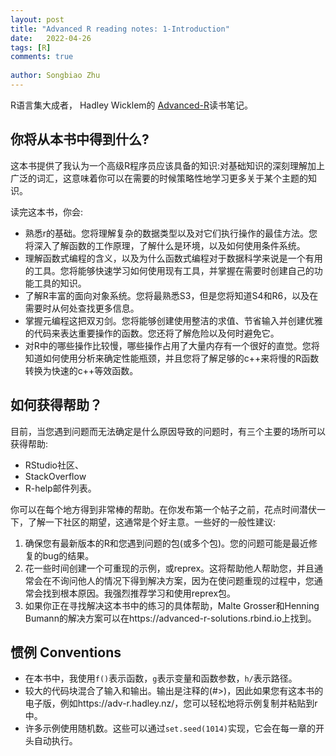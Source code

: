 ```yaml
---
layout: post
title: "Advanced R reading notes: 1-Introduction"
date:   2022-04-26
tags: [R]
comments: true
 
author: Songbiao Zhu
---
```


R语言集大成者， Hadley Wicklem的 [Advanced-R](https://adv-r.hadley.nz/introduction.html)读书笔记。



<!-- more -->

## 你将从本书中得到什么?

这本书提供了我认为一个高级R程序员应该具备的知识:对基础知识的深刻理解加上广泛的词汇，这意味着你可以在需要的时候策略性地学习更多关于某个主题的知识。

读完这本书，你会:

* 熟悉r的基础。您将理解复杂的数据类型以及对它们执行操作的最佳方法。您将深入了解函数的工作原理，了解什么是环境，以及如何使用条件系统。
* 理解函数式编程的含义，以及为什么函数式编程对于数据科学来说是一个有用的工具。您将能够快速学习如何使用现有工具，并掌握在需要时创建自己的功能工具的知识。
* 了解R丰富的面向对象系统。您将最熟悉S3，但是您将知道S4和R6，以及在需要时从何处查找更多信息。
* 掌握元编程这把双刃剑。您将能够创建使用整洁的求值、节省输入并创建优雅的代码来表达重要操作的函数。您还将了解危险以及何时避免它。
* 对R中的哪些操作比较慢，哪些操作占用了大量内存有一个很好的直觉。您将知道如何使用分析来确定性能瓶颈，并且您将了解足够的c++来将慢的R函数转换为快速的c++等效函数。

## 如何获得帮助？

目前，当您遇到问题而无法确定是什么原因导致的问题时，有三个主要的场所可以获得帮助:

* RStudio社区、
* StackOverflow
* R-help邮件列表。

你可以在每个地方得到非常棒的帮助。在你发布第一个帖子之前，花点时间潜伏一下，了解一下社区的期望，这通常是个好主意。一些好的一般性建议:
1. 确保您有最新版本的R和您遇到问题的包(或多个包)。您的问题可能是最近修复的bug的结果。
2. 花一些时间创建一个可重现的示例，或reprex。这将帮助他人帮助您，并且通常会在不询问他人的情况下得到解决方案，因为在使问题重现的过程中，您通常会找到根本原因。我强烈推荐学习和使用reprex包。
3. 如果你正在寻找解决这本书中的练习的具体帮助，Malte Grosser和Henning Bumann的解决方案可以在https://advanced-r-solutions.rbind.io上找到。

## 惯例 Conventions

* 在本书中，我使用`f()`表示函数，`g`表示变量和函数参数，`h/`表示路径。
* 较大的代码块混合了输入和输出。输出是注释的(#&gt;)，因此如果您有这本书的电子版，例如https://adv-r.hadley.nz/，您可以轻松地将示例复制并粘贴到r中。
* 许多示例使用随机数。这些可以通过`set.seed(1014)`实现，它会在每一章的开头自动执行。